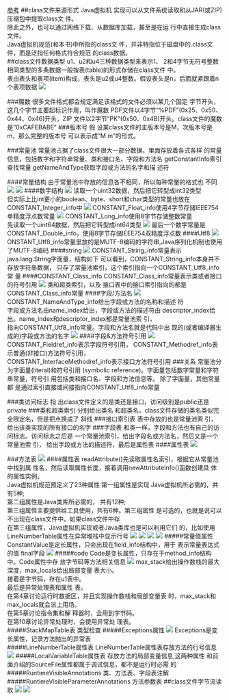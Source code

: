 [参考](https://docs.oracle.com/javase/specs/jvms/se8/html/jvms-4.html)
##class文件来源形式
Java虚拟机 实现可以从文件系统读取和从JAR(或ZIP)压缩包中提取class文 件。  
除此之外，也可以通过网络下载、从数据库加载，甚至是在运 行中直接生成class文件。  
Java虚拟机规范(和本书)中所指的class文 件，并非特指位于磁盘中的.class文件，而是泛指任何格式符合规范 的class数据。  
##class文件数据类型
u1、u2和u4三种数据类型来表示1、 2和4字节无符号整数
相同类型的多条数据一般按表(table)的形式存储在class文件 中。  
表由表头和表项(item)构成，表头是u2或u4整数。假设表头是n，后面就紧跟着n个表项数据
![](.z_02_class文件结构_images/class文件数据结构.png)

###魔数
很多文件格式都会规定满足该格式的文件必须以某几个固定 字节开头，这几个字节主要起标识作用，叫作魔数
PDF文件以4字节“%PDF”(0x25、0x50、0x44、0x46)开头，ZIP 文件以2字节“PK”(0x50、0x4B)开头。class文件的魔数 是“0xCAFEBABE”
###版本号
假 设某class文件的主版本号是M，次版本号是m，那么完整的版本号 可以表示成“M.m”的形式。  

###常量池
常量池占据了class文件很大一部分数据，里面存放着各式各样 的常量信息，包括数字和字符串常量、类和接口名、字段和方法名
getConstantInfo索引查找常量
getNameAndType获取字段或方法的名字和描 述符

####常量结构
由于常量池中存放的信息各不相同，所以每种常量的格式也 不同
![](.z_02_class文件结构_images/常量结构.png)
![](.z_02_class文件结构_images/89d879f9.png)
####数字结构
![](.z_02_class文件结构_images/integer.png)
读取一个uint32数据，然后把它转型成int32类型  
但实际上比int更小的boolean、byte、short和char类型的常量也放在 CONSTANT_Integer_info中
![](.z_02_class文件结构_images/float.png)
CONSTANT_Float_info使用4字节存储IEEE754单精度浮点数常量
![](.z_02_class文件结构_images/long.png)
CONSTANT_Long_info使用8字节存储整数常量  
先读取一个uint64数据，然后把它转型成int64类型
![](.z_02_class文件结构_images/double.png)
最后一个数字常量是CONSTANT_Double_info，使用8字节存储IEEE754双精度浮点数
####Utf8
![](.z_02_class文件结构_images/utf8.png)
ONSTANT_Utf8_info常量里放的是MUTF-8编码的字符串,Java序列化机制也使用了MUTF-8编码
####string
![](.z_02_class文件结构_images/string.png)
CONSTANT_String_info常量表示java.lang.String字面量，结构如下
可以看到，CONSTANT_String_info本身并不存放字符串数据， 只存了常量池索引，这个索引指向一个CONSTANT_Utf8_info常 量
####CONSTANT_Class_info
CONSTANT_Class_info常量表示类或者接口的符号引用
![](.z_02_class文件结构_images/class.png)
类和超类索引，以及 接口表中的接口索引指向的都是CONSTANT_Class_info常量
####字段/方法名
![](.z_02_class文件结构_images/field&method.png)
CONSTANT_NameAndType_info给出字段或方法的名称和描述 符  
字段或方法名由name_index给出，字段或方法的描述符由 descriptor_index给出。name_index和descriptor_index都是常量池索 引，  
指向CONSTANT_Utf8_info常量。字段和方法名就是代码中出 现的(或者编译器生成的)字段或方法的名字
![](.z_02_class文件结构_images/字段&方法描述符.png)
####字段&方法符号引用
![](.z_02_class文件结构_images/符号引用.png)
CONSTANT_Fieldref_info表示字段符号引用， CONSTANT_Methodref_info表示普通(非接口)方法符号引用，   
CONSTANT_InterfaceMethodref_info表示接口方法符号引用
###关系
常量池分为字面量(literal)和符号引用 (symbolic reference)。字面量包括数字常量和字符串常量，符号引 用包括类和接口名、字段和方法信息等。
除了字面量，其他常量都 是通过索引直接或间接指向CONSTANT_Utf8_info常量

###类访问标志
指 出class文件定义的是类还是接口，访问级别是public还是private
###类和超类索引
分别给出类名 和超类名。class文件存储的类名类似完全限定名，但是把点换成了 斜线
###接口索引表
表中存放的也是常量池索 引，给出该类实现的所有接口的名字
###字段表
和类一样，字段和方法也有自己的访问标志。访问标志之后是 一个常量池索引，给出字段名或方法名，然后又是一个常量池索 引，
给出字段或方法的描述符，最后是属性表
####属性表
![](.z_02_class文件结构_images/字段表.png)

###方法表
![](.z_02_class文件结构_images/方法.png)
####属性表
readAttribute()先读取属性名索引，根据它从常量池中找到属 性名，然后读取属性长度，接着调用newAttributeInfo()函数创建具 体的属性实例。  
Java虚拟机规范预定义了23种属性
第一组属性是实现 Java虚拟机所必需的，共有5种;  
第二组属性是Java类库所必需的， 共有12种;  
第三组属性主要提供给工具使用，共有6种。第三组属性 是可选的，也就是说可以不出现在class文件中。如果class文件中存  
在第三组属性，Java虚拟机实现或者Java类库也是可以利用它们 的，比如使用LineNumberTable属性在异常堆栈中显示行号 
![](.z_02_class文件结构_images/48fa4f54.png)
![](.z_02_class文件结构_images/5ec81d5d.png)
![](.z_02_class文件结构_images/961c4ee8.png)
![](.z_02_class文件结构_images/bad1c52f.png)
#####常量值属性
ConstantValue是定长属性，只会出现在field_info结构中，用于 表示常量表达式的值
final字段
![](.z_02_class文件结构_images/常量值.png)
#####code
Code是变长属性，只存在于method_info结构中。Code属性中存 放字节码等方法相关信息
![](.z_02_class文件结构_images/code表.png)
max_stack给出操作数栈的最大深度，max_locals给出局部变量 表大小。  
接着是字节码，存在u1表中。  
最后是异常处理表和属性 表。  
在第4章讨论运行时数据区，并且实现操作数栈和局部变量表 时，max_stack和max_locals就会派上用场。  
在第5章讨论指令集和解 释器时，会用到字节码。  
在第10章讨论异常处理时，会使用异常处 理表。    
#####StackMapTable表 
类型检查
#####Exceptions属性
![](.z_02_class文件结构_images/异常属性.png)
Exceptions是变长属性，记录方法抛出的异常表  
#####LineNumberTable属性表
LineNumberTable属性表存放方法的行号信息  
![](.z_02_class文件结构_images/行号表.png)
#####LocalVariableTable属性表
存放方法的局部变量信息,这两种属性 和前面介绍的SourceFile属性都属于调试信息，都不是运行时必需 的
#####RuntimeVisibleAnnotations
类、方法表、字段表注解
#####RuntimeVisibleParameterAnnotations
方法参数表
##class文件字节流读取
![](.z_02_class文件结构_images/字节流实体类.png)
![](.z_02_class文件结构_images/字节流操作类.png)
